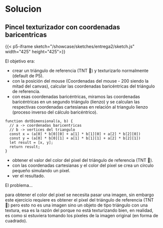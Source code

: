 # Solucion

## Pincel texturizador con coordenadas baricentricas

{{< p5-iframe sketch="/showcase/sketches/entrega2/sketch.js" width="425" height="425">}}

El objetivo era:

* crear un triángulo de referencia (TNT 🧨) y texturizarlo normalmente (default de P5).
* con la posición del mouse (Coordenadas del mouse - 200 siendo la mitad del canvas), calcular las coordenadas baricéntricas del triángulo de referencia.
* con esas coordenadas baricéntricas, miramos las coordenadas baricéntricas en un segundo triángulo (lienzo) y se calculan las respectivas coordenadas cartesianas en relación al triangulo lienzo (proceso inverso del cálculo baricéntrico).

~~~
function dotDimensional(a, b) {
  // a -> coordenadas baricentricas
  // b -> vertices del triangulo
  const x = (a[0] * b[0][0] + a[1] * b[1][0] + a[2] * b[2][0])
  const y = (a[0] * b[0][1] + a[1] * b[1][1] + a[2] * b[2][1])
  let result = [x, y];
  return result;
}
~~~

* obtener el valor del color del pixel del triángulo de referencia (TNT 🧨).
* con las coordenadas cartesianas y el color del pixel se crea un círculo pequeño simulando un píxel.
* ver el resultado.

El problema...

para obtener el color del pixel se necesita pasar una imagen, sin embargo este ejercicio requiere es obtener el píxel del triángulo de referencia (TNT 🧨) pero esto no es una imagen sino un objeto de tipo triángulo con una textura, esa es la razón del porque no está texturizando bien, en realidad, es como si estuviera tomando los píxeles de la imagen original (en forma de cuadrado).
